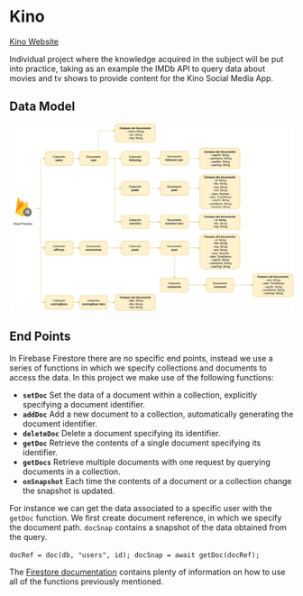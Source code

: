 # Kino

[Kino Website](https://watching-b9991.web.app)

Individual project where the knowledge acquired in the subject will be put into practice, taking as an example the IMDb API to query data about movies and tv shows to provide content for the Kino Social Media App.

## Data Model

<img src="docs/dataModel.png">

## End Points

In Firebase Firestore there are no specific end points, instead we use a series of functions in which we specify collections and documents to access the data. In this project we make use of the following functions:
* **`setDoc`** Set the data of a document within a collection, explicitly specifying a document identifier.
* **`addDoc`** Add a new document to a collection, automatically generating the document identifier.
* **`deleteDoc`** Delete a document specifying its identifier.
* **`getDoc`** Retrieve the contents of a single document specifying its identifier.
* **`getDocs`** Retrieve multiple documents with one request by querying documents in a collection.
* **`onSnapshot`** Each time the contents of a document or a collection change the snapshot is updated.

For instance we can get the data associated to a specific user with the `getDoc` function. We first create document reference, in which we specify the document path. `docSnap` contains a snapshot of the data obtained from the query.

`docRef = doc(db, "users", id);
docSnap = await getDoc(docRef);`

The [Firestore documentation](https://firebase.google.com/docs/firestore) contains plenty of information on how to use all of the functions previously mentioned. 

